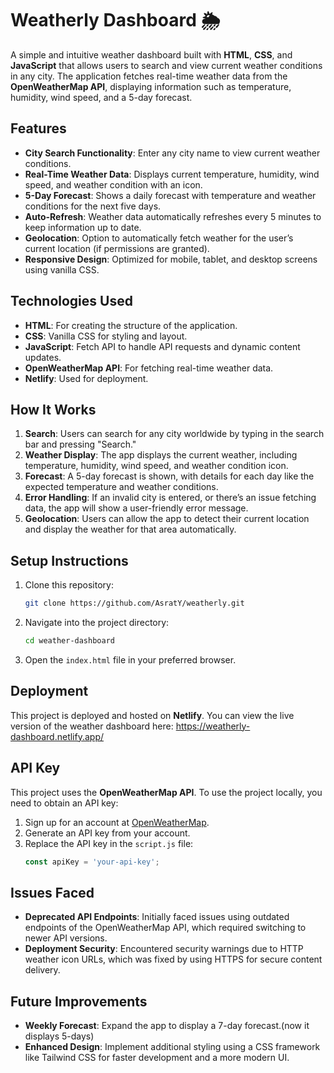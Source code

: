 # Weatherly Dashboard 🌦️

A simple and intuitive weather dashboard built with **HTML**, **CSS**, and **JavaScript** that allows users to search and view current weather conditions in any city. The application fetches real-time weather data from the **OpenWeatherMap API**, displaying information such as temperature, humidity, wind speed, and a 5-day forecast.

## Features

- **City Search Functionality**: Enter any city name to view current weather conditions.
- **Real-Time Weather Data**: Displays current temperature, humidity, wind speed, and weather condition with an icon.
- **5-Day Forecast**: Shows a daily forecast with temperature and weather conditions for the next five days.
- **Auto-Refresh**: Weather data automatically refreshes every 5 minutes to keep information up to date.
- **Geolocation**: Option to automatically fetch weather for the user’s current location (if permissions are granted).
- **Responsive Design**: Optimized for mobile, tablet, and desktop screens using vanilla CSS.

## Technologies Used

- **HTML**: For creating the structure of the application.
- **CSS**: Vanilla CSS for styling and layout.
- **JavaScript**: Fetch API to handle API requests and dynamic content updates.
- **OpenWeatherMap API**: For fetching real-time weather data.
- **Netlify**: Used for deployment.

## How It Works

1. **Search**: Users can search for any city worldwide by typing in the search bar and pressing "Search."
2. **Weather Display**: The app displays the current weather, including temperature, humidity, wind speed, and weather condition icon.
3. **Forecast**: A 5-day forecast is shown, with details for each day like the expected temperature and weather conditions.
4. **Error Handling**: If an invalid city is entered, or there’s an issue fetching data, the app will show a user-friendly error message.
5. **Geolocation**: Users can allow the app to detect their current location and display the weather for that area automatically.

## Setup Instructions

1. Clone this repository:
   ```bash
   git clone https://github.com/AsratY/weatherly.git
   ```

2. Navigate into the project directory:
   ```bash
   cd weather-dashboard
   ```

3. Open the `index.html` file in your preferred browser.

## Deployment

This project is deployed and hosted on **Netlify**. You can view the live version of the weather dashboard here: https://weatherly-dashboard.netlify.app/

## API Key

This project uses the **OpenWeatherMap API**. To use the project locally, you need to obtain an API key:
1. Sign up for an account at [OpenWeatherMap](https://home.openweathermap.org/users/sign_up).
2. Generate an API key from your account.
3. Replace the API key in the `script.js` file:
   ```javascript
   const apiKey = 'your-api-key';
   ```

## Issues Faced

- **Deprecated API Endpoints**: Initially faced issues using outdated endpoints of the OpenWeatherMap API, which required switching to newer API versions.
- **Deployment Security**: Encountered security warnings due to HTTP weather icon URLs, which was fixed by using HTTPS for secure content delivery.

## Future Improvements

- **Weekly Forecast**: Expand the app to display a 7-day forecast.(now it displays 5-days)
- **Enhanced Design**: Implement additional styling using a CSS framework like Tailwind CSS for faster development and a more modern UI.
